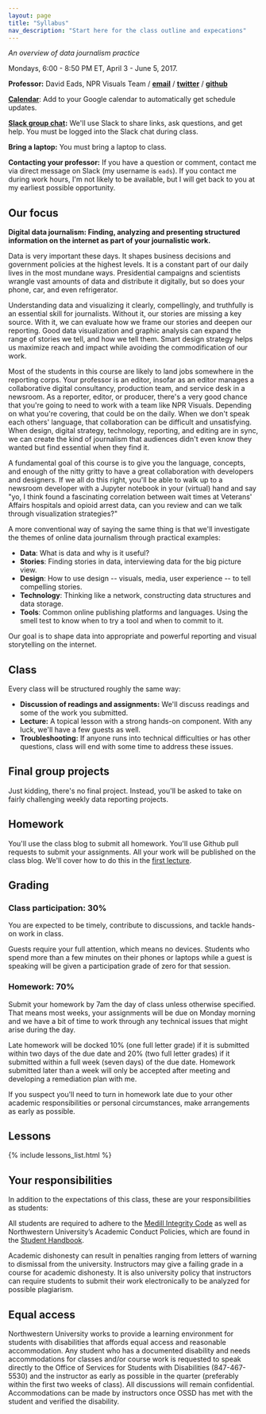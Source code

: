 ```yaml
---
layout: page
title: "Syllabus"
nav_description: "Start here for the class outline and expecations"
---
```


*An overview of data journalism practice*

Mondays, 6:00 - 8:50 PM ET, April 3 - June 5, 2017.

**Professor:** David Eads, NPR Visuals Team / **[email](mailto:davideads@gmail.com)** / **[twitter](https://twitter.com/eads)** / **[github](https://github.com/eads)**

**[Calendar](https://calendar.google.com/calendar/embed?src=vmceg8rug910a7oqhk02lmnt80%40group.calendar.google.com&ctz=America/New_York&mode=AGENDA)**: Add to your Google calendar to automatically get schedule updates.

**[Slack group chat](https://medillonthehill.slack.com/messages/df-spring-2017):** We'll use Slack to share links, ask questions, and get help. You must be logged into the Slack chat during class.

**Bring a laptop:** You must bring a laptop to class.

**Contacting your professor:** If you have a question or comment, contact me via direct message on Slack (my username is `eads`). If you contact me during work hours, I'm not likely to be available, but I will get back to you at my earliest possible opportunity.

## Our focus

**Digital data journalism: Finding, analyzing and presenting structured information on the internet as part of your journalistic work.**

Data is very important these days. It shapes business decisions and government policies at the highest levels. It is a constant part of our daily lives in the most mundane ways. Presidential campaigns and scientists wrangle vast amounts of data and distribute it digitally, but so does your phone, car, and even refrigerator.

Understanding data and visualizing it clearly, compellingly, and truthfully is an essential skill for journalists. Without it, our stories are missing a key source. With it, we can evaluate how we frame our stories and deepen our reporting. Good data visualization and graphic analysis can expand the range of stories we tell, and how we tell them. Smart design strategy helps us maximize reach and impact while avoiding the commodification of our work.

Most of the students in this course are likely to land jobs somewhere in the reporting corps. Your professor is an editor, insofar as an editor manages a collaborative digital consultancy, production team, and service desk in a newsroom. As a reporter, editor, or producer, there's a very good chance that you're going to need to work with a team like NPR Visuals. Depending on what you're covering, that could be on the daily. When we don't speak each others' language, that collaboration can be difficult and unsatisfying. When design, digital strategy, technology, reporting, and editing are in sync, we can create the kind of journalism that audiences didn't even know they wanted but find essential when they find it.

A fundamental goal of this course is to give you the language, concepts, and enough of the nitty gritty to have a great collaboration with developers and designers. If we all do this right, you'll be able to walk up to a newsroom developer with a Jupyter notebook in your (virtual) hand and say "yo, I think found a fascinating correlation between wait times at Veterans' Affairs hospitals and opioid arrest data, can you review and can we talk through visualization strategies?"

A more conventional way of saying the same thing is that we'll investigate the themes of online data journalism through practical examples:

* **Data**: What is data and why is it useful?
* **Stories**: Finding stories in data, interviewing data for the big picture view.
* **Design**: How to use design -- visuals, media, user experience -- to tell compelling stories.
* **Technology**: Thinking like a network, constructing data structures and data storage.
* **Tools**: Common online publishing platforms and languages. Using the smell test to know when to try a tool and when to commit to it.

Our goal is to shape data into appropriate and powerful reporting and visual storytelling on the internet.

## Class

Every class will be structured roughly the same way:

* **Discussion of readings and assignments:** We'll discuss readings and some of the work you submitted.
* **Lecture:** A topical lesson with a strong hands-on component. With any luck, we'll have a few guests as well.
* **Troubleshooting:** If anyone runs into technical difficulties or has other questions, class will end with some time to address these issues.

## Final group projects

Just kidding, there's no final project. Instead, you'll be asked to take on fairly challenging weekly data reporting projects.

## Homework

You'll use the class blog to submit all homework. You'll use Github pull requests to submit your assignments. All your work will be published on the class blog. We'll cover how to do this in the [first lecture](../lesson-1/).

## Grading

### Class participation: 30%

You are expected to be timely, contribute to discussions, and tackle hands-on work in class.

Guests require your full attention, which means no devices. Students who spend more than a few minutes on their phones or laptops while a guest is speaking will be given a participation grade of zero for that session.

### Homework: 70%

Submit your homework by 7am the day of class unless otherwise specified. That means most weeks, your assignments will be due on Monday morning and we have a bit of time to work through any technical issues that might arise during the day.

Late homework will be docked 10% (one full letter grade) if it is submitted within two days of the due date and 20% (two full letter grades) if it submitted within a full week (seven days) of the due date. Homework submitted later than a week will only be accepted after meeting and developing a remediation plan with me.

If you suspect you'll need to turn in homework late due to your other academic responsibilities or personal circumstances, make arrangements as early as possible.

## Lessons

{% include lessons_list.html %}

## Your responsibilities

In addition to the expectations of this class, these are your responsibilities as students:

All students are required to adhere to the [Medill Integrity Code](http://www.medill.northwestern.edu/student-life/academic-integrity-policy/) as well as Northwestern University’s Academic Conduct Policies, which are found in the [Student Handbook](http://www.northwestern.edu/studentaffairs/publications/media/pdfs/handbook.pdf).

Academic dishonesty can result in penalties ranging from letters of warning to dismissal from the university. Instructors may give a failing grade in a course for academic dishonesty. It is also university policy that instructors can require students to submit their work electronically to be analyzed for possible plagiarism.

## Equal access

Northwestern University works to provide a learning environment for students with disabilities that affords equal access and reasonable accommodation. Any student who has a documented disability and needs accommodations for classes and/or course work is requested to speak directly to the Office of Services for Students with Disabilities (847-467-5530) and the instructor as early as possible in the quarter (preferably within the first two weeks of class). All discussions will remain confidential. Accommodations can be made by instructors once OSSD has met with the student and verified the disability.
